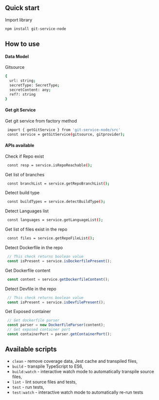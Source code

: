 
## Quick start

Import library

```sh
npm install git-service-node
```

## How to use
#### Data Model
Gitsource 
```sh
{
  url: string;
  secretType: SecretType;
  secretContent: any;
  ref?: string
}
```

#### Get git Service
Get git service from factory method
```sh
 import { getGitService } from 'git-service-node/src'
 const service = getGitService(gitsource, gitprovider);
```

#### APIs available
Check if Repo exist
```sh
 const resp = service.isRepoReachable();
```

Get list of branches
```sh
 const branchList = service.getRepoBranchList();
```

Detect build type 
```sh
 const buildTypes = service.detectBuildType();
```
Detect Languages list 
```sh
 const languages = service.getLanguageList();
```
Get list of files exist in the repo 
```sh
 const files = service.getRepoFileList();
```

Detect Dockerfile in the repo
```javascript
 // This check returns boolean value
 const isPresent = service.isDockerfilePresent();
```

Get Dockerfile content
```javascript 1.8
 const content = service.getDockerfileContent();
```

Detect Devfile in the repo
```javascript
 // This check returns boolean value
 const isPresent = service.isDevfilePresent();
```

Get Exposed container
```javascript
 // Get dockerfile parser
 const parser = new DockerFileParser(content);
 // Get exposed container port
 const containerPort = parser.getContainerPort(); 
```

## Available scripts

+ `clean` - remove coverage data, Jest cache and transpiled files,
+ `build` - transpile TypeScript to ES6,
+ `build:watch` - interactive watch mode to automatically transpile source files,
+ `lint` - lint source files and tests,
+ `test` - run tests,
+ `test:watch` - interactive watch mode to automatically re-run tests
